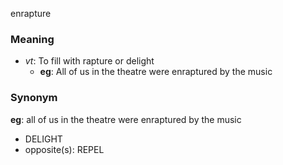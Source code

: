 enrapture
### Meaning
+ _vt_: To fill with rapture or delight
	+ __eg__: All of us in the theatre were enraptured by the music

### Synonym

__eg__: all of us in the theatre were enraptured by the music

+ DELIGHT
+ opposite(s): REPEL


